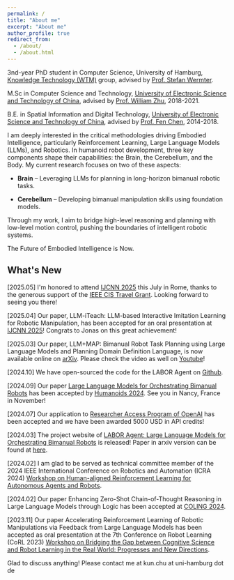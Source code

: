 ```yaml
---
permalink: /
title: "About me"
excerpt: "About me"
author_profile: true
redirect_from: 
  - /about/
  - /about.html
---
```

3nd-year PhD student in Computer Science, University of Hamburg, [Knowledge Technology (WTM)](https://www.inf.uni-hamburg.de/en/inst/ab/wtm.html) group, advised by [Prof. Stefan Wermter](https://www.inf.uni-hamburg.de/en/inst/ab/wtm/people/wermter.html).

M.Sc in Computer Science and Technology, [University of Electronic Science and Technology of China](https://en.uestc.edu.cn/), advised by [Prof. William Zhu](https://scholar.google.com/citations?hl=zh-CN&user=GIwXoWAAAAAJ), 2018-2021.

B.E. in Spatial Information and Digital Technology, [University of Electronic Science and Technology of China](https://en.uestc.edu.cn/), advised by [Prof. Fen Chen](https://scholar.google.com/citations?hl=zh-CN&user=U0VZ1IkAAAAJ), 2014-2018.

I am deeply interested in the critical methodologies driving Embodied Intelligence, particularly Reinforcement Learning, Large Language Models (LLMs), and Robotics. In humanoid robot development, three key components shape their capabilities: the Brain, the Cerebellum, and the Body. My current research focuses on two of these aspects:

- **Brain** – Leveraging LLMs for planning in long-horizon bimanual robotic tasks.

- **Cerebellum** – Developing bimanual manipulation skills using foundation models.

Through my work, I aim to bridge high-level reasoning and planning with low-level motion control, pushing the boundaries of intelligent robotic systems.

The Future of Embodied Intelligence is Now.

## What's New

[2025.05] I'm honored to attend [IJCNN 2025](https://2025.ijcnn.org/) this July in Rome, thanks to the generous support of the [IEEE CIS Travel Grant](https://cis.ieee.org/activities/membership-activities/travel-grants). Looking forward to seeing you there!

[2025.04] Our paper, LLM-iTeach: LLM-based Interactive Imitation Learning for Robotic Manipulation, has been accepted for an oral presentation at [IJCNN 2025](https://2025.ijcnn.org/)! Congrats to Jonas on this great achievement!

[2025.03] Our paper, LLM+MAP: Bimanual Robot Task Planning using Large Language Models and Planning Domain Definition Language, is now available online on [arXiv](https://arxiv.org/abs/2503.17309). Please check the video as well on [Youtube](https://youtu.be/i2j1WyNaBa8?si=NpHR0C8QjHB_cMdg)!


[2024.10] We have open-sourced the code for the LABOR Agent on [Github](https://github.com/Kchu/LABOR-Agent).


[2024.09] Our paper [Large Language Models for Orchestrating Bimanual Robots](https://labor-agent.github.io/) has been accepted by [Humanoids 2024](https://2024.ieee-humanoids.org/). See you in Nancy, France in November!

[2024.07] Our application to [Researcher Access Program of OpenAI](https://openai.com/form/researcher-access-program/) has been accepted and we have been awarded 5000 USD in API credits!

[2024.03] The project website of [LABOR Agent: Large Language Models for Orchestrating Bimanual Robots](https://labor-agent.github.io/) is released! Paper in arxiv version can be found at [here](https://arxiv.org/abs/2404.02018).

[2024.02] I am glad to be served as technical committee member of the 2024 IEEE International Conference on
Robotics and Automation (ICRA 2024) [Workshop on Human-aligned Reinforcement Learning for Autonomous Agents and Robots](https://harlworkshop.github.io/index.html).

[2024.02] Our paper Enhancing Zero-Shot Chain-of-Thought Reasoning in Large Language Models through Logic has been accepted at [COLING 2024](https://lrec-coling-2024.org/).

[2023.11] Our paper Accelerating Reinforcement Learning of Robotic Manipulations via Feedback from Large Language Models has been accepted as oral presentation at the 7th Conference on Robot Learning (CoRL 2023) [Workshop on Bridging the Gap between Cognitive Science and Robot Learning in the Real World: Progresses and New Directions](https://yantianzha.github.io/crl.github.io/).

Glad to discuss anything! Please contact me at kun.chu at uni-hamburg dot de